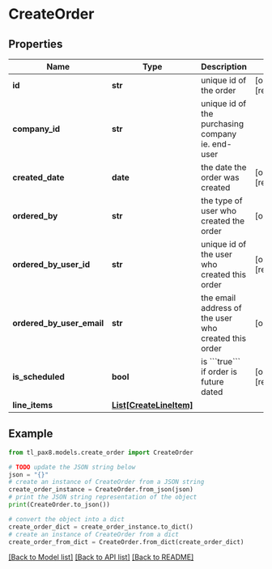# CreateOrder


## Properties

Name | Type | Description | Notes
------------ | ------------- | ------------- | -------------
**id** | **str** | unique id of the order | [optional] [readonly] 
**company_id** | **str** | unique id of the purchasing company ie. end-user | 
**created_date** | **date** | the date the order was created | [optional] [readonly] 
**ordered_by** | **str** | the type of user who created the order | [optional] 
**ordered_by_user_id** | **str** | unique id of the user who created this order | [optional] [readonly] 
**ordered_by_user_email** | **str** | the email address of the user who created this order | [optional] 
**is_scheduled** | **bool** | is &#x60;&#x60;&#x60;true&#x60;&#x60;&#x60; if order is future dated | [optional] [readonly] 
**line_items** | [**List[CreateLineItem]**](CreateLineItem.md) |  | 

## Example

```python
from tl_pax8.models.create_order import CreateOrder

# TODO update the JSON string below
json = "{}"
# create an instance of CreateOrder from a JSON string
create_order_instance = CreateOrder.from_json(json)
# print the JSON string representation of the object
print(CreateOrder.to_json())

# convert the object into a dict
create_order_dict = create_order_instance.to_dict()
# create an instance of CreateOrder from a dict
create_order_from_dict = CreateOrder.from_dict(create_order_dict)
```
[[Back to Model list]](../README.md#documentation-for-models) [[Back to API list]](../README.md#documentation-for-api-endpoints) [[Back to README]](../README.md)


